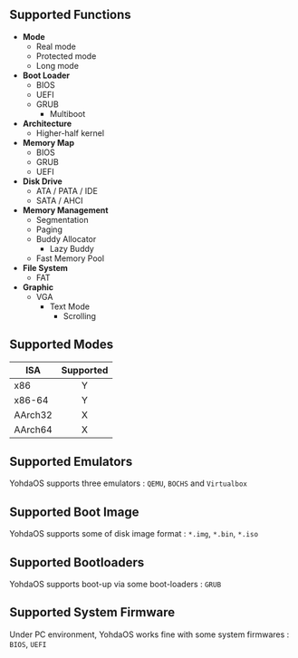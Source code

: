 ## Supported Functions
* **Mode**
    * Real mode
    * Protected mode
    * Long mode
* **Boot Loader**
    * BIOS
    * UEFI
    * GRUB
       * Multiboot 
* **Architecture**
    * Higher-half kernel
* **Memory Map**
    * BIOS
    * GRUB
    * UEFI
* **Disk Drive**
    * ATA / PATA / IDE
    * SATA / AHCI
* **Memory Management**
    * Segmentation
    * Paging
    * Buddy Allocator
       * Lazy Buddy   
    * Fast Memory Pool
* **File System**
  * FAT
* **Graphic**
  * VGA
     * Text Mode
        * Scrolling   
  
## Supported Modes

| ISA  | Supported |
| ------------- |:-------------:|
| x86      | Y     |
| x86-64      | Y     |
| AArch32 | X |
| AArch64 | X |

## Supported Emulators

YohdaOS supports three emulators : `QEMU`, `BOCHS` and `Virtualbox`


## Supported Boot Image
YohdaOS supports some of disk image format : `*.img`, `*.bin`, `*.iso`


## Supported Bootloaders

YohdaOS supports boot-up via some boot-loaders : `GRUB`

## Supported System Firmware
Under PC environment, YohdaOS works fine with some system firmwares  : `BIOS`, `UEFI`
